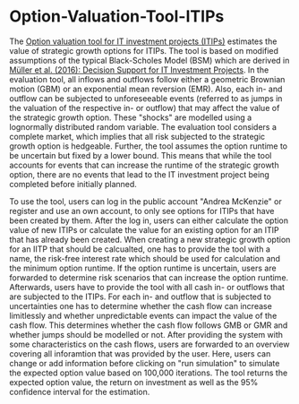 # Option-Valuation-Tool-ITIPs
The [Option valuation tool for IT investment projects (ITIPs)](https://personal-2u8rb8tg.outsystemscloud.com/OptionvaluationITIPs/Login) estimates the value of strategic growth options for ITIPs. The tool is based on modified assumptions of the typical Black-Scholes Model (BSM) which are derived in [Müller et al. (2016): Decision Support for IT Investment Projects](https://link.springer.com/article/10.1007/s12599-016-0423-7). In the evaluation tool, all inflows and outflows follow either a geometric Brownian motion (GBM) or an exponential mean reversion (EMR). Also, each in- and outflow can be subjected to unforeseeable events (referred to as jumps in the valuation of the respective in- or outflow) that may affect the value of the strategic growth option. These "shocks" are modelled using a lognormally distributed random variable. The evaluation tool considers a complete market, which implies that all risk subjected to the strategic growth option is hedgeable. Further, the tool assumes the option runtime to be uncertain but fixed by a lower bound. This means that while the tool accounts for events that can increase the runtime of the strategic growth option, there are no events that lead to the IT investment project being completed before initially planned.  

To use the tool, users can log in the public account "Andrea McKenzie" or register and use an own account, to only see options for ITIPs that have been created by them. After the log in, users can either calculate the option value of new ITIPs or calculate the value for an existing option for an ITIP that has already been created. When creating a new strategic growth option for an IITP that should be calcualted, one has to provide the tool with a name, the risk-free interest rate which should be used for calculation and the minimum option runtime. If the option runtime is uncertain, users are forwarded to determine risk scenarios that can increase the option runtime. Afterwards, users have to provide the tool with all cash in- or outflows that are subjected to the ITIPs. For each in- and outflow that is subjected to uncertainties one has to determine whether the cash flow can increase limitlessly and whether unpredictable events can impact the value of the cash flow. This determines whether the cash flow follows GMB or GMR and whether jumps should be modelled or not. After providing the system with some characteristics on the cash flows, users are forwarded to an overview covering all inforamtion that was provided by the user. Here, users can change or add information before clicking on "run simulation" to simulate the expected option value based on 100,000 iterations. The tool returns the expected option value, the return on investment as well as the 95% confidence interval for the estimation. 

